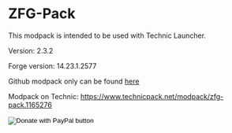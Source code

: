 # ZFG-Pack
This modpack is intended to be used with Technic Launcher. 

Version: 2.3.2

Forge version: 14.23.1.2577

Github modpack only can be found <a href="https://github.com/duttyfly1/ZFG-Pack/tree/modpack">here</a> 

Modpack on Technic: <a href="https://www.technicpack.net/modpack/zfg-pack.1165276">https://www.technicpack.net/modpack/zfg-pack.1165276</a>

<form action="https://www.paypal.com/cgi-bin/webscr" method="post" target="_top">
<input type="hidden" name="cmd" value="_s-xclick" />
<input type="hidden" name="hosted_button_id" value="HPEH5AN9ND7BL" />
<input type="image" src="https://www.paypalobjects.com/en_US/i/btn/btn_donateCC_LG.gif" border="0" name="submit" title="PayPal - The safer, easier way to pay online!" alt="Donate with PayPal button" />
<img alt="" border="0" src="https://www.paypal.com/en_EE/i/scr/pixel.gif" width="1" height="1" />
</form>
